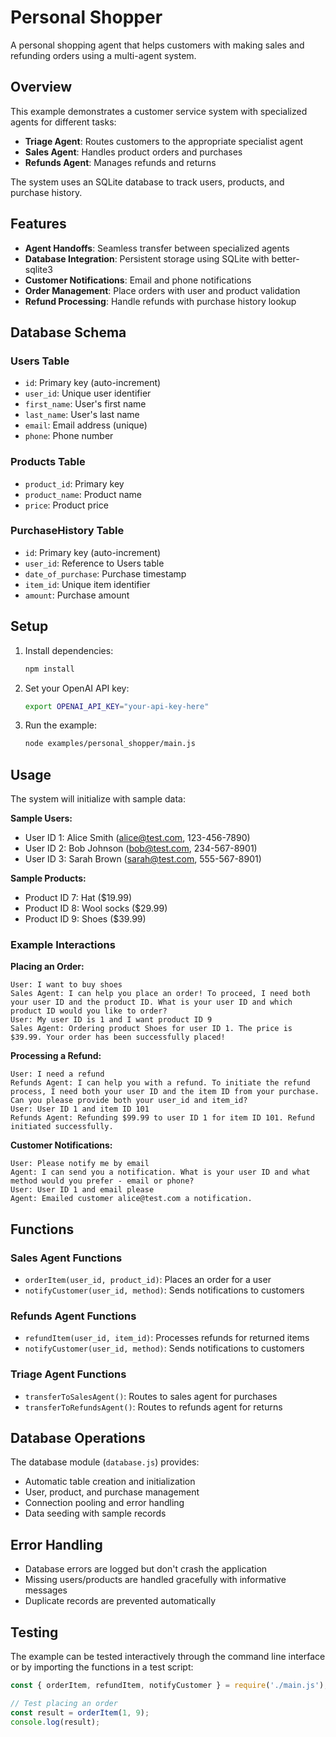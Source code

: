 # Personal Shopper

A personal shopping agent that helps customers with making sales and refunding orders using a multi-agent system.

## Overview

This example demonstrates a customer service system with specialized agents for different tasks:

- **Triage Agent**: Routes customers to the appropriate specialist agent
- **Sales Agent**: Handles product orders and purchases
- **Refunds Agent**: Manages refunds and returns

The system uses an SQLite database to track users, products, and purchase history.

## Features

- **Agent Handoffs**: Seamless transfer between specialized agents
- **Database Integration**: Persistent storage using SQLite with better-sqlite3
- **Customer Notifications**: Email and phone notifications
- **Order Management**: Place orders with user and product validation
- **Refund Processing**: Handle refunds with purchase history lookup

## Database Schema

### Users Table
- `id`: Primary key (auto-increment)
- `user_id`: Unique user identifier
- `first_name`: User's first name
- `last_name`: User's last name
- `email`: Email address (unique)
- `phone`: Phone number

### Products Table
- `product_id`: Primary key
- `product_name`: Product name
- `price`: Product price

### PurchaseHistory Table
- `id`: Primary key (auto-increment)
- `user_id`: Reference to Users table
- `date_of_purchase`: Purchase timestamp
- `item_id`: Unique item identifier
- `amount`: Purchase amount

## Setup

1. Install dependencies:
   ```bash
   npm install
   ```

2. Set your OpenAI API key:
   ```bash
   export OPENAI_API_KEY="your-api-key-here"
   ```

3. Run the example:
   ```bash
   node examples/personal_shopper/main.js
   ```

## Usage

The system will initialize with sample data:

**Sample Users:**
- User ID 1: Alice Smith (alice@test.com, 123-456-7890)
- User ID 2: Bob Johnson (bob@test.com, 234-567-8901)
- User ID 3: Sarah Brown (sarah@test.com, 555-567-8901)

**Sample Products:**
- Product ID 7: Hat ($19.99)
- Product ID 8: Wool socks ($29.99)
- Product ID 9: Shoes ($39.99)

### Example Interactions

**Placing an Order:**
```
User: I want to buy shoes
Sales Agent: I can help you place an order! To proceed, I need both your user ID and the product ID. What is your user ID and which product ID would you like to order?
User: My user ID is 1 and I want product ID 9
Sales Agent: Ordering product Shoes for user ID 1. The price is $39.99. Your order has been successfully placed!
```

**Processing a Refund:**
```
User: I need a refund
Refunds Agent: I can help you with a refund. To initiate the refund process, I need both your user ID and the item ID from your purchase. Can you please provide both your user_id and item_id?
User: User ID 1 and item ID 101
Refunds Agent: Refunding $99.99 to user ID 1 for item ID 101. Refund initiated successfully.
```

**Customer Notifications:**
```
User: Please notify me by email
Agent: I can send you a notification. What is your user ID and what method would you prefer - email or phone?
User: User ID 1 and email please
Agent: Emailed customer alice@test.com a notification.
```

## Functions

### Sales Agent Functions
- `orderItem(user_id, product_id)`: Places an order for a user
- `notifyCustomer(user_id, method)`: Sends notifications to customers

### Refunds Agent Functions  
- `refundItem(user_id, item_id)`: Processes refunds for returned items
- `notifyCustomer(user_id, method)`: Sends notifications to customers

### Triage Agent Functions
- `transferToSalesAgent()`: Routes to sales agent for purchases
- `transferToRefundsAgent()`: Routes to refunds agent for returns

## Database Operations

The database module (`database.js`) provides:
- Automatic table creation and initialization
- User, product, and purchase management
- Connection pooling and error handling
- Data seeding with sample records

## Error Handling

- Database errors are logged but don't crash the application
- Missing users/products are handled gracefully with informative messages
- Duplicate records are prevented automatically

## Testing

The example can be tested interactively through the command line interface or by importing the functions in a test script:

```javascript
const { orderItem, refundItem, notifyCustomer } = require('./main.js');

// Test placing an order
const result = orderItem(1, 9);
console.log(result);
```